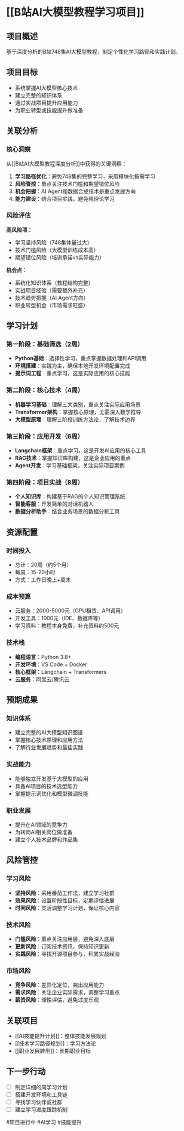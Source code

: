 # [[B站AI大模型教程学习项目]]

## 项目概述
基于深度分析的B站748集AI大模型教程，制定个性化学习路径和实践计划。

## 项目目标
- 系统掌握AI大模型核心技术
- 建立完整的知识体系
- 通过实战项目提升应用能力
- 为职业转型或技能提升做准备

## 关联分析
### 核心洞察
从[[B站AI大模型教程深度分析]]中获得的关键洞察：

1. **学习路径优化**：避免748集的完整学习，采用模块化按需学习
2. **风险管控**：重点关注技术门槛和期望错位风险
3. **机会把握**：AI Agent和数据合成技术是重点发展方向
4. **能力建设**：结合项目实践，避免纯理论学习

### 风险评估
**高风险项**：
- 学习坚持风险（748集体量过大）
- 技术门槛风险（大模型训练成本高）
- 期望错位风险（培训承诺vs实际能力）

**机会点**：
- 系统化知识体系（教程结构完整）
- 实战项目经验（需要额外补充）
- 技术趋势把握（AI Agent方向）
- 职业转型机会（市场需求旺盛）

## 学习计划
### 第一阶段：基础筛选（2周）
- **Python基础**：选择性学习，重点掌握数据处理和API调用
- **环境搭建**：实践为主，确保本地开发环境配置完成
- **提示词工程**：重点学习，这是实际应用的核心技能

### 第二阶段：核心技术（4周）
- **机器学习基础**：理解三大类别，重点关注实际应用场景
- **Transformer架构**：掌握核心原理，无需深入数学推导
- **大模型原理**：理解三阶段训练方法论，了解技术边界

### 第三阶段：应用开发（6周）
- **Langchain框架**：重点学习，这是开发AI应用的核心工具
- **RAG技术**：掌握知识库构建，这是企业应用的重点
- **Agent开发**：学习基础框架，关注实际项目案例

### 第四阶段：项目实战（8周）
- **个人知识库**：构建基于RAG的个人知识管理系统
- **智能客服**：开发简单的对话机器人
- **数据分析助手**：结合业务场景的数据分析工具

## 资源配置
### 时间投入
- 总计：20周（约5个月）
- 每周：15-20小时
- 方式：工作日晚上+周末

### 成本预算
- 云服务：2000-5000元（GPU租赁、API调用）
- 开发工具：1000元（IDE、数据库等）
- 学习资料：教程本身免费，补充资料约500元

### 技术栈
- **编程语言**：Python 3.8+
- **开发环境**：VS Code + Docker
- **核心框架**：Langchain + Transformers
- **云服务**：阿里云/腾讯云

## 预期成果
### 知识体系
- 建立完整的AI大模型知识图谱
- 掌握核心技术原理和应用方法
- 了解行业发展趋势和最佳实践

### 实战能力
- 能够独立开发基于大模型的应用
- 具备AI项目的技术选型能力
- 掌握提示词优化和模型微调技能

### 职业发展
- 提升在AI领域的竞争力
- 为转岗AI相关岗位做准备
- 建立个人技术品牌和作品集

## 风险管控
### 学习风险
- **坚持风险**：采用番茄工作法，建立学习社群
- **效果风险**：设置阶段性目标，定期评估进展
- **时间风险**：灵活调整学习计划，保证核心内容

### 技术风险
- **门槛风险**：重点关注应用层，避免深入底层
- **更新风险**：订阅技术资讯，保持知识更新
- **实践风险**：寻找开源项目参与，积累实战经验

### 市场风险
- **竞争风险**：差异化定位，突出应用能力
- **需求风险**：关注企业实际需求，调整学习重点
- **薪资风险**：理性评估，避免过度乐观

## 关联项目
- [[AI技能提升计划]]：整体技能发展规划
- [[技术学习路径规划]]：学习方法论
- [[职业发展转型]]：长期职业目标

## 下一步行动
- [ ] 制定详细的周学习计划
- [ ] 搭建开发环境和工具链
- [ ] 寻找学习伙伴或社群
- [ ] 建立学习进度跟踪机制

#项目进行中 #AI学习 #技能提升